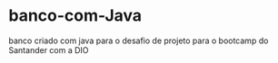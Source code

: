 # banco-com-Java
banco criado com java para o desafio de projeto para o bootcamp do Santander com a DIO
